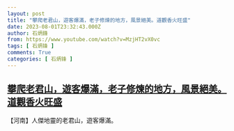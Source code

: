 ```yaml
---
layout: post
title: "攀爬老君山，遊客爆滿，老子修煉的地方，風景絕美。道觀香火旺盛"
date: 2023-08-01T23:32:43.000Z
author: 石炳鋒
from: https://www.youtube.com/watch?v=MzjHT2vX0vc
tags: [ 石炳锋 ]
comments: True
categories: [ 石炳锋 ]
---
```

<!--1690932763000-->
[攀爬老君山，遊客爆滿，老子修煉的地方，風景絕美。道觀香火旺盛](https://www.youtube.com/watch?v=MzjHT2vX0vc)
------

<div>
【河南】人傑地靈的老君山，遊客爆滿。
</div>
